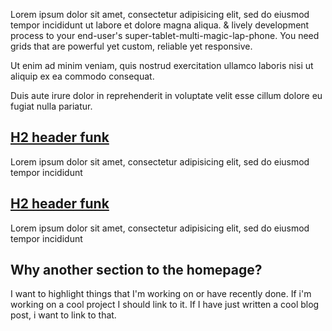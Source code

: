 <div class="intro">
  <p>
    Lorem ipsum dolor sit amet, consectetur adipisicing elit, sed do eiusmod
    tempor incididunt ut labore et dolore magna aliqua. <span class="amp">&</span> lively development process
    to your end-user's super-tablet-multi-magic-lap-phone.
    You need grids that are powerful yet custom,
    reliable yet responsive.
  </p>
  <p>
    Ut enim ad minim veniam,
    quis nostrud exercitation ullamco laboris nisi ut aliquip ex ea commodo
    consequat. 
  </p>
  <p>
    Duis aute irure dolor in reprehenderit in voluptate velit esse
    cillum dolore eu fugiat nulla pariatur.
  </p>
</div>
<section class="info">
  <div class="v1-0">
    <h2>
      <a href="#">H2 header funk</a>
    </h2>
    <p>
      Lorem ipsum dolor sit amet, consectetur adipisicing elit, sed do eiusmod
      tempor incididunt
    </p>
  </div>
  <div class="v0-9">
    <h2>
      <a href="#">H2 header funk</a>
    </h2>
    <p>
      Lorem ipsum dolor sit amet, consectetur adipisicing elit, sed do eiusmod
      tempor incididunt
    </p>
  </div>
</section>
<section class="why">
  <h2>Why another section to the homepage?</h2>
  <p>
    I want to highlight things that I'm working on or have recently done. If i'm working on a cool project I should link to it. If I have just written a cool blog post, i want to link to that. 
  </p>
</section>


